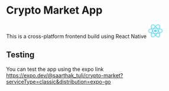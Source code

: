 # Crypto Market App

This is a cross-platform frontend build using React Native <a href="https://reactnative.dev/docs/getting-started" target="_blank"><img src="https://github.com/devicons/devicon/blob/master/icons/react/react-original.svg" alt="react-native" width="40px" height="40px" /></a>

## Testing
You can test the app using the expo link
https://expo.dev/@saarthak_tuli/crypto-market?serviceType=classic&distribution=expo-go
